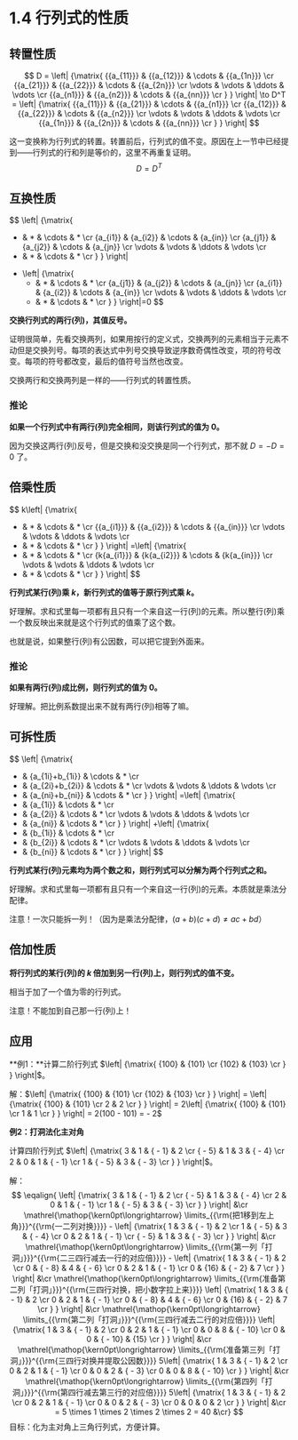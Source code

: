 # 1.4 行列式的性质

## 转置性质

$$
D = \left| {\matrix{
   {{a_{11}}} & {{a_{12}}} &  \cdots  & {{a_{1n}}}  \cr 
   {{a_{21}}} & {{a_{22}}} &  \cdots  & {{a_{2n}}}  \cr 
    \vdots  &  \vdots  &  \ddots  &  \vdots   \cr 
   {{a_{n1}}} & {{a_{n2}}} &  \cdots  & {{a_{nn}}}  \cr 
 } } \right|
\to D^T = \left| {\matrix{
   {{a_{11}}} & {{a_{21}}} &  \cdots  & {{a_{n1}}}  \cr 
   {{a_{12}}} & {{a_{22}}} &  \cdots  & {{a_{n2}}}  \cr 
    \vdots  &  \vdots  &  \ddots  &  \vdots   \cr 
   {{a_{1n}}} & {{a_{2n}}} &  \cdots  & {{a_{nn}}}  \cr 
 } } \right|
$$

这一变换称为行列式的转置。转置前后，行列式的值不变。原因在上一节中已经提到——行列式的行和列是等价的，这里不再重复证明。
$$
D=D^T
$$

## 互换性质

$$
\left| {\matrix{
   * & * &  \cdots  & *  \cr 
   {a_{i1}} & {a_{i2}} &  \cdots  & {a_{in}}  \cr 
   {a_{j1}} & {a_{j2}} &  \cdots  & {a_{jn}}  \cr 
    \vdots  &  \vdots  &  \ddots  &  \vdots   \cr 
   * & * &  \cdots  & *  \cr 
 } } \right|
+ \left| {\matrix{
   * & * &  \cdots  & *  \cr 
   {a_{j1}} & {a_{j2}} &  \cdots  & {a_{jn}}  \cr 
   {a_{i1}} & {a_{i2}} &  \cdots  & {a_{in}}  \cr 
    \vdots  &  \vdots  &  \ddots  &  \vdots   \cr 
   * & * &  \cdots  & *  \cr 
 } } \right|=0
$$

**交换行列式的两行(列)，其值反号。**

证明很简单，先看交换两列，如果用按行的定义式，交换两列的元素相当于元素不动但是交换列号。每项的表达式中列号交换导致逆序数奇偶性改变，项的符号改变。每项的符号都改变，最后的值符号当然也改变。

交换两行和交换两列是一样的——行列式的转置性质。

### 推论

**如果一个行列式中有两行(列)完全相同，则该行列式的值为 $0$。**

因为交换这两行(列)反号，但是交换和没交换是同一个行列式，那不就 $D=-D=0$ 了。

## 倍乘性质

$$
k\left| {\matrix{
   * & * &  \cdots  & *  \cr 
   {{a_{i1}}} & {{a_{i2}}} &  \cdots  & {{a_{in}}}  \cr 
    \vdots  &  \vdots  &  \ddots  &  \vdots   \cr 
   * & * &  \cdots  & *  \cr 
 } } \right|
=\left| {\matrix{
   * & * &  \cdots  & *  \cr 
   {k{a_{i1}}} & {k{a_{i2}}} &  \cdots  & {k{a_{in}}}  \cr 
    \vdots  &  \vdots  &  \ddots  &  \vdots   \cr 
   * & * &  \cdots  & *  \cr 
 } } \right|
$$

**行列式某行(列)乘 $k$，新行列式的值等于原行列式乘 $k$。**

好理解。求和式里每一项都有且只有一个来自这一行(列)的元素。所以整行(列)乘一个数反映出来就是这个行列式的值乘了这个数。

也就是说，如果整行(列)有公因数，可以把它提到外面来。

### 推论

**如果有两行(列)成比例，则行列式的值为 $0$。**

好理解。把比例系数提出来不就有两行(列)相等了嘛。

## 可拆性质

$$
\left| {\matrix{
   * & {a_{1i}+b_{1i}} &  \cdots  & *  \cr 
   * & {a_{2i}+b_{2i}} &  \cdots  & *  \cr 
    \vdots  &  \vdots  &  \ddots  &  \vdots   \cr 
   * & {a_{ni}+b_{ni}} &  \cdots  & *  \cr 
 } } \right|
=\left| {\matrix{
   * & {a_{1i}} &  \cdots  & *  \cr 
   * & {a_{2i}} &  \cdots  & *  \cr 
    \vdots  &  \vdots  &  \ddots  &  \vdots   \cr 
   * & {a_{ni}} &  \cdots  & *  \cr 
 } } \right|
 +\left| {\matrix{
   * & {b_{1i}} &  \cdots  & *  \cr 
   * & {b_{2i}} &  \cdots  & *  \cr 
    \vdots  &  \vdots  &  \ddots  &  \vdots   \cr 
   * & {b_{ni}} &  \cdots  & *  \cr 
 } } \right|
$$

**行列式某行(列)元素均为两个数之和，则行列式可以分解为两个行列式之和。**

好理解。求和式里每一项都有且只有一个来自这一行(列)的元素。本质就是乘法分配律。

注意！一次只能拆一列！（因为是乘法分配律，$(a+b)(c+d)\ne ac+bd$）

## 倍加性质

**将行列式的某行(列)的 $k$ 倍加到另一行(列)上，则行列式的值不变。**

相当于加了一个值为零的行列式。

注意！不能加到自己那一行(列)上！

## 应用

**例1：**计算二阶行列式 $\left| {\matrix{
   {100} & {101}  \cr 
   {102} & {103}  \cr  } } \right|$。

解：$\left| {\matrix{
   {100} & {101}  \cr 
   {102} & {103}  \cr 
 } } \right| = \left| {\matrix{
   {100} & {101}  \cr 
   2 & 2  \cr 
 } } \right| = 2\left| {\matrix{
   {100} & {101}  \cr 
   1 & 1  \cr 
 } } \right| = 2(100 - 101) =  - 2$

**例2：打洞法化主对角**

计算四阶行列式 $\left| {\matrix{
   3 & 1 & { - 1} & 2  \cr 
   { - 5} & 1 & 3 & { - 4}  \cr 
   2 & 0 & 1 & { - 1}  \cr 
   1 & { - 5} & 3 & { - 3}  \cr 
 } } \right|$。

解：
$$
\eqalign{
  \left| {\matrix{
   3 & 1 & { - 1} & 2  \cr 
   { - 5} & 1 & 3 & { - 4}  \cr 
   2 & 0 & 1 & { - 1}  \cr 
   1 & { - 5} & 3 & { - 3}  \cr 
 } } \right| &\cr 
  \mathrel{\mathop{\kern0pt\longrightarrow}
\limits_{{\rm{把1移到左上角}}}^{{\rm{一二列对换}}}}  - \left| {\matrix{
   1 & 3 & { - 1} & 2  \cr 
   1 & { - 5} & 3 & { - 4}  \cr 
   0 & 2 & 1 & { - 1}  \cr 
   { - 5} & 1 & 3 & { - 3}  \cr 
 } } \right| &\cr 
  \mathrel{\mathop{\kern0pt\longrightarrow}
\limits_{{\rm{第一列「打洞」}}}^{{\rm{二三四行减去一行的对应倍}}}}  - \left| {\matrix{
   1 & 3 & { - 1} & 2  \cr 
   0 & { - 8} & 4 & { - 6}  \cr 
   0 & 2 & 1 & { - 1}  \cr 
   0 & {16} & { - 2} & 7  \cr 
 } } \right| &\cr 
  \mathrel{\mathop{\kern0pt\longrightarrow}
\limits_{{\rm{准备第二列「打洞」}}}^{{\rm{三四行对换，把小数字拉上来}}}} \left| {\matrix{
   1 & 3 & { - 1} & 2  \cr 
   0 & 2 & 1 & { - 1}  \cr 
   0 & { - 8} & 4 & { - 6}  \cr 
   0 & {16} & { - 2} & 7  \cr 
 } } \right| &\cr 
  \mathrel{\mathop{\kern0pt\longrightarrow}
\limits_{{\rm{第二列「打洞」}}}^{{\rm{三四行减去二行的对应倍}}}} \left| {\matrix{
   1 & 3 & { - 1} & 2  \cr 
   0 & 2 & 1 & { - 1}  \cr 
   0 & 0 & 8 & { - 10}  \cr 
   0 & 0 & { - 10} & {15}  \cr 
 } } \right| &\cr 
  \mathrel{\mathop{\kern0pt\longrightarrow}
\limits_{{\rm{准备第三列「打洞」}}}^{{\rm{三四行对换并提取公因数}}}} 5\left| {\matrix{
   1 & 3 & { - 1} & 2  \cr 
   0 & 2 & 1 & { - 1}  \cr 
   0 & 0 & 2 & { - 3}  \cr 
   0 & 0 & 8 & { - 10}  \cr 
 } } \right| &\cr 
  \mathrel{\mathop{\kern0pt\longrightarrow}
\limits_{{\rm{第四列「打洞」}}}^{{\rm{第四行减去第三行的对应倍}}}} 5\left| {\matrix{
   1 & 3 & { - 1} & 2  \cr 
   0 & 2 & 1 & { - 1}  \cr 
   0 & 0 & 2 & { - 3}  \cr 
   0 & 0 & 0 & 2  \cr 
 } } \right| &\cr 
   = 5 \times 1 \times 2 \times 2 \times 2 = 40 &\cr} 
$$
目标：化为主对角上三角行列式，方便计算。
